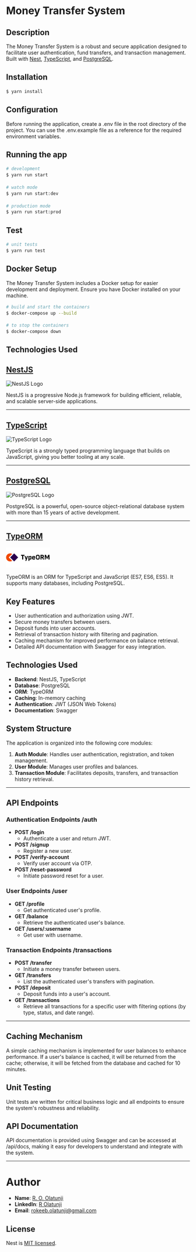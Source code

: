# Money Transfer System

## Description

The Money Transfer System is a robust and secure application designed to facilitate user authentication, fund transfers, and transaction management. Built with [Nest](https://github.com/nestjs/nest), [TypeScript](https://www.typescriptlang.org/), and [PostgreSQL](https://www.postgresql.org/).


## Installation

```bash
$ yarn install
```

## Configuration

Before running the application, create a .env file in the root directory of the project. You can use the .env.example file as a reference for the required environment variables.

## Running the app

```bash
# development
$ yarn run start

# watch mode
$ yarn run start:dev

# production mode
$ yarn run start:prod
```

## Test

```bash
# unit tests
$ yarn run test
```

## Docker Setup

The Money Transfer System includes a Docker setup for easier development and deployment. Ensure you have Docker installed on your machine.

```bash
# build and start the containers
$ docker-compose up --build

# to stop the containers
$ docker-compose down
```

## Technologies Used

## [NestJS](https://github.com/nestjs/nest)
<img src="https://docs.nestjs.com/assets/logo-small-gradient.svg" alt="NestJS Logo" width="120" />

NestJS is a progressive Node.js framework for building efficient, reliable, and scalable server-side applications.

---

## [TypeScript](https://www.typescriptlang.org/)
<img src="https://static-production.npmjs.com/255a118f56f5346b97e56325a1217a16.svg" alt="TypeScript Logo" width="120" />

TypeScript is a strongly typed programming language that builds on JavaScript, giving you better tooling at any scale.

---

## [PostgreSQL](https://www.postgresql.org/)
<img src="https://www.postgresql.org/media/img/about/press/elephant.png" alt="PostgreSQL Logo" width="120" />

PostgreSQL is a powerful, open-source object-relational database system with more than 15 years of active development.

---

## [TypeORM](https://github.com/typeorm/typeorm)
<img src="https://raw.githubusercontent.com/typeorm/typeorm/master/resources/logo_big.png" alt="TypeORM Logo" width="120" />

TypeORM is an ORM for TypeScript and JavaScript (ES7, ES6, ES5). It supports many databases, including PostgreSQL.



## Key Features
- User authentication and authorization using JWT.
- Secure money transfers between users.
- Deposit funds into user accounts.
- Retrieval of transaction history with filtering and pagination.
- Caching mechanism for improved performance on balance retrieval.
- Detailed API documentation with Swagger for easy integration.

## Technologies Used
- **Backend**: NestJS, TypeScript
- **Database**: PostgreSQL
- **ORM**: TypeORM
- **Caching**: In-memory caching
- **Authentication**: JWT (JSON Web Tokens)
- **Documentation**: Swagger

## System Structure
The application is organized into the following core modules:

1. **Auth Module**: Handles user authentication, registration, and token management.
2. **User Module**: Manages user profiles and balances.
3. **Transaction Module**: Facilitates deposits, transfers, and transaction history retrieval.

---

## API Endpoints

### Authentication Endpoints /auth
- **POST /login**
  - Authenticate a user and return JWT.
- **POST /signup**
  - Register a new user.
- **POST /verify-account**
  - Verify user account via OTP.
- **POST /reset-password**
  - Initiate password reset for a user.

### User Endpoints /user
- **GET /profile**
  - Get authenticated user's profile.
- **GET /balance**
  - Retrieve the authenticated user's balance.
- **GET /users/:username**
  - Get user with username.

### Transaction Endpoints /transactions
- **POST /transfer**
  - Initiate a money transfer between users.
- **GET /transfers**
  - List the authenticated user's transfers with pagination.
- **POST /deposit**
  - Deposit funds into a user's account.
- **GET /transactions**
  - Retrieve all transactions for a specific user with filtering options (by type, status, and date range).

---

## Caching Mechanism
A simple caching mechanism is implemented for user balances to enhance performance. If a user's balance is cached, it will be returned from the cache; otherwise, it will be fetched from the database and cached for 10 minutes.

## Unit Testing
Unit tests are written for critical business logic and all endpoints to ensure the system's robustness and reliability.

## API Documentation
API documentation is provided using Swagger and can be accessed at /api/docs, making it easy for developers to understand and integrate with the system.

---

# Author

- **Name**: [R. O. Olatunji](https://larexx40.github.io/me/)
- **LinkedIn**: [R Olatunji](https://www.linkedin.com/in/rokeebolatunji/)
- **Email**: [rokeeb.olatunji@gmail.com](mailto:rokeeb.olatunji@gmail.com)


## License

Nest is [MIT licensed](LICENSE).
